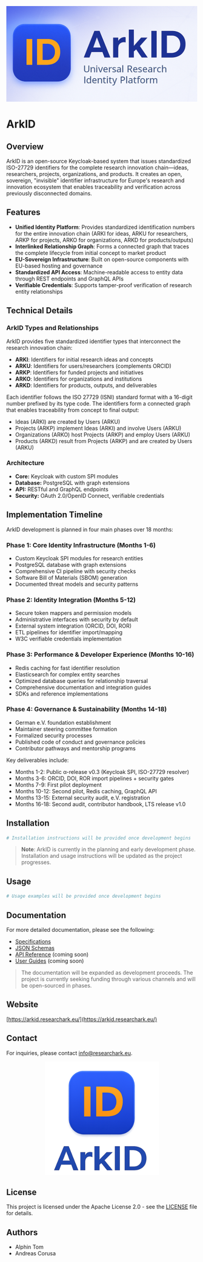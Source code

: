 ![ArkID GitHub Banner](assets/arkid-github-banner.png)

# ArkID

## Overview
ArkID is an open-source Keycloak-based system that issues standardized ISO-27729 identifiers for the complete research innovation chain—ideas, researchers, projects, organizations, and products. It creates an open, sovereign, "invisible" identifier infrastructure for Europe's research and innovation ecosystem that enables traceability and verification across previously disconnected domains.

## Features
- **Unified Identity Platform**: Provides standardized identification numbers for the entire innovation chain (ARKI for ideas, ARKU for researchers, ARKP for projects, ARKO for organizations, ARKD for products/outputs)
- **Interlinked Relationship Graph**: Forms a connected graph that traces the complete lifecycle from initial concept to market product
- **EU-Sovereign Infrastructure**: Built on open-source components with EU-based hosting and governance
- **Standardized API Access**: Machine-readable access to entity data through REST endpoints and GraphQL APIs
- **Verifiable Credentials**: Supports tamper-proof verification of research entity relationships

## Technical Details

### ArkID Types and Relationships
ArkID provides five standardized identifier types that interconnect the research innovation chain:

- **ARKI**: Identifiers for initial research ideas and concepts
- **ARKU**: Identifiers for users/researchers (complements ORCID)
- **ARKP**: Identifiers for funded projects and initiatives
- **ARKO**: Identifiers for organizations and institutions
- **ARKD**: Identifiers for products, outputs, and deliverables

Each identifier follows the ISO 27729 (ISNI) standard format with a 16-digit number prefixed by its type code. The identifiers form a connected graph that enables traceability from concept to final output:

- Ideas (ARKI) are created by Users (ARKU)
- Projects (ARKP) implement Ideas (ARKI) and involve Users (ARKU)
- Organizations (ARKO) host Projects (ARKP) and employ Users (ARKU)
- Products (ARKD) result from Projects (ARKP) and are created by Users (ARKU)

### Architecture
- **Core:** Keycloak with custom SPI modules
- **Database:** PostgreSQL with graph extensions
- **API:** RESTful and GraphQL endpoints
- **Security:** OAuth 2.0/OpenID Connect, verifiable credentials

## Implementation Timeline

ArkID development is planned in four main phases over 18 months:

### Phase 1: Core Identity Infrastructure (Months 1-6)
- Custom Keycloak SPI modules for research entities
- PostgreSQL database with graph extensions
- Comprehensive CI pipeline with security checks
- Software Bill of Materials (SBOM) generation
- Documented threat models and security patterns

### Phase 2: Identity Integration (Months 5-12)
- Secure token mappers and permission models
- Administrative interfaces with security by default
- External system integration (ORCID, DOI, ROR)
- ETL pipelines for identifier import/mapping
- W3C verifiable credentials implementation

### Phase 3: Performance & Developer Experience (Months 10-16)
- Redis caching for fast identifier resolution
- Elasticsearch for complex entity searches
- Optimized database queries for relationship traversal
- Comprehensive documentation and integration guides
- SDKs and reference implementations

### Phase 4: Governance & Sustainability (Months 14-18)
- German e.V. foundation establishment
- Maintainer steering committee formation
- Formalized security processes
- Published code of conduct and governance policies
- Contributor pathways and mentorship programs

Key deliverables include:
- Months 1-2: Public α-release v0.3 (Keycloak SPI, ISO-27729 resolver)
- Months 3-6: ORCID, DOI, ROR import pipelines + security gates
- Months 7-9: First pilot deployment
- Months 10-12: Second pilot, Redis caching, GraphQL API
- Months 13-15: External security audit, e.V. registration
- Months 16-18: Second audit, contributor handbook, LTS release v1.0

## Installation
```bash
# Installation instructions will be provided once development begins
```

> **Note**: ArkID is currently in the planning and early development phase. Installation and usage instructions will be updated as the project progresses.

## Usage
```bash
# Usage examples will be provided once development begins
```

## Documentation
For more detailed documentation, please see the following:

- [Specifications](./docs/specifications)
- [JSON Schemas](./docs/schemas)
- [API Reference](./docs/api) (coming soon)
- [User Guides](./docs/guides) (coming soon)

> The documentation will be expanded as development proceeds. The project is currently seeking funding through various channels and will be open-sourced in phases.

## Website
[https://arkid.researchark.eu/](https://arkid.researchark.eu/)

## Contact
For inquiries, please contact [info@researchark.eu](mailto:info@researchark.eu).

<p align="center">
  <img src="assets/logo-with-text.png" alt="ArkID Logo" width="300"/>
</p>

## License
This project is licensed under the Apache License 2.0 - see the [LICENSE](LICENSE) file for details.

## Authors
- Alphin Tom
- Andreas Corusa 